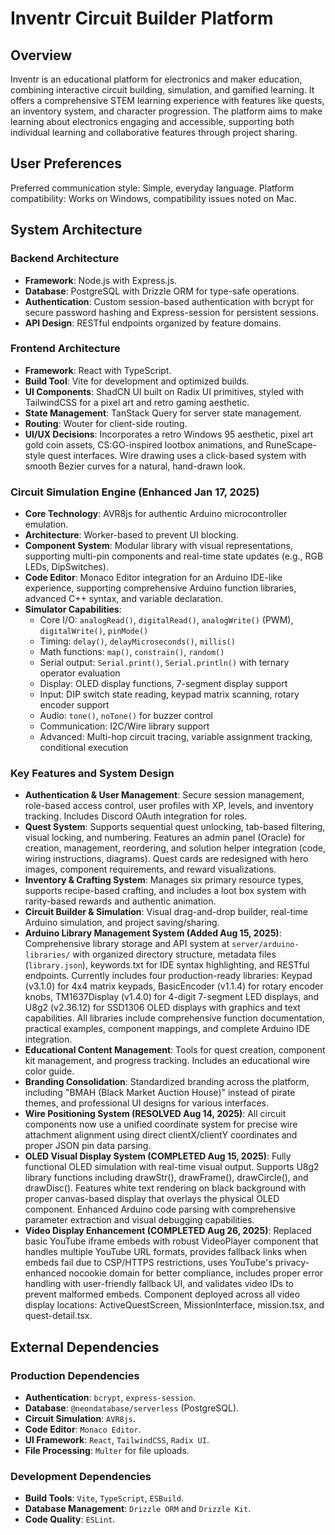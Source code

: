 # Inventr Circuit Builder Platform

## Overview
Inventr is an educational platform for electronics and maker education, combining interactive circuit building, simulation, and gamified learning. It offers a comprehensive STEM learning experience with features like quests, an inventory system, and character progression. The platform aims to make learning about electronics engaging and accessible, supporting both individual learning and collaborative features through project sharing.

## User Preferences
Preferred communication style: Simple, everyday language.
Platform compatibility: Works on Windows, compatibility issues noted on Mac.

## System Architecture
### Backend Architecture
- **Framework**: Node.js with Express.js.
- **Database**: PostgreSQL with Drizzle ORM for type-safe operations.
- **Authentication**: Custom session-based authentication with bcrypt for secure password hashing and Express-session for persistent sessions.
- **API Design**: RESTful endpoints organized by feature domains.

### Frontend Architecture
- **Framework**: React with TypeScript.
- **Build Tool**: Vite for development and optimized builds.
- **UI Components**: ShadCN UI built on Radix UI primitives, styled with TailwindCSS for a pixel art and retro gaming aesthetic.
- **State Management**: TanStack Query for server state management.
- **Routing**: Wouter for client-side routing.
- **UI/UX Decisions**: Incorporates a retro Windows 95 aesthetic, pixel art gold coin assets, CS:GO-inspired lootbox animations, and RuneScape-style quest interfaces. Wire drawing uses a click-based system with smooth Bezier curves for a natural, hand-drawn look.

### Circuit Simulation Engine (Enhanced Jan 17, 2025)
- **Core Technology**: AVR8js for authentic Arduino microcontroller emulation.
- **Architecture**: Worker-based to prevent UI blocking.
- **Component System**: Modular library with visual representations, supporting multi-pin components and real-time state updates (e.g., RGB LEDs, DipSwitches).
- **Code Editor**: Monaco Editor integration for an Arduino IDE-like experience, supporting comprehensive Arduino function libraries, advanced C++ syntax, and variable declaration.
- **Simulator Capabilities**: 
  - Core I/O: `analogRead()`, `digitalRead()`, `analogWrite()` (PWM), `digitalWrite()`, `pinMode()`
  - Timing: `delay()`, `delayMicroseconds()`, `millis()`
  - Math functions: `map()`, `constrain()`, `random()`
  - Serial output: `Serial.print()`, `Serial.println()` with ternary operator evaluation
  - Display: OLED display functions, 7-segment display support
  - Input: DIP switch state reading, keypad matrix scanning, rotary encoder support
  - Audio: `tone()`, `noTone()` for buzzer control
  - Communication: I2C/Wire library support
  - Advanced: Multi-hop circuit tracing, variable assignment tracking, conditional execution

### Key Features and System Design
- **Authentication & User Management**: Secure session management, role-based access control, user profiles with XP, levels, and inventory tracking. Includes Discord OAuth integration for roles.
- **Quest System**: Supports sequential quest unlocking, tab-based filtering, visual locking, and numbering. Features an admin panel (Oracle) for creation, management, reordering, and solution helper integration (code, wiring instructions, diagrams). Quest cards are redesigned with hero images, component requirements, and reward visualizations.
- **Inventory & Crafting System**: Manages six primary resource types, supports recipe-based crafting, and includes a loot box system with rarity-based rewards and authentic animation.
- **Circuit Builder & Simulation**: Visual drag-and-drop builder, real-time Arduino simulation, and project saving/sharing.
- **Arduino Library Management System (Added Aug 15, 2025)**: Comprehensive library storage and API system at `server/arduino-libraries/` with organized directory structure, metadata files (`library.json`), keywords.txt for IDE syntax highlighting, and RESTful endpoints. Currently includes four production-ready libraries: Keypad (v3.1.0) for 4x4 matrix keypads, BasicEncoder (v1.1.4) for rotary encoder knobs, TM1637Display (v1.4.0) for 4-digit 7-segment LED displays, and U8g2 (v2.36.12) for SSD1306 OLED displays with graphics and text capabilities. All libraries include comprehensive function documentation, practical examples, component mappings, and complete Arduino IDE integration.
- **Educational Content Management**: Tools for quest creation, component kit management, and progress tracking. Includes an educational wire color guide.
- **Branding Consolidation**: Standardized branding across the platform, including "BMAH (Black Market Auction House)" instead of pirate themes, and professional UI designs for various interfaces.
- **Wire Positioning System (RESOLVED Aug 14, 2025)**: All circuit components now use a unified coordinate system for precise wire attachment alignment using direct clientX/clientY coordinates and proper JSON pin data parsing.
- **OLED Visual Display System (COMPLETED Aug 15, 2025)**: Fully functional OLED simulation with real-time visual output. Supports U8g2 library functions including drawStr(), drawFrame(), drawCircle(), and drawDisc(). Features white text rendering on black background with proper canvas-based display that overlays the physical OLED component. Enhanced Arduino code parsing with comprehensive parameter extraction and visual debugging capabilities.
- **Video Display Enhancement (COMPLETED Aug 26, 2025)**: Replaced basic YouTube iframe embeds with robust VideoPlayer component that handles multiple YouTube URL formats, provides fallback links when embeds fail due to CSP/HTTPS restrictions, uses YouTube's privacy-enhanced nocookie domain for better compliance, includes proper error handling with user-friendly fallback UI, and validates video IDs to prevent malformed embeds. Component deployed across all video display locations: ActiveQuestScreen, MissionInterface, mission.tsx, and quest-detail.tsx.

## External Dependencies
### Production Dependencies
- **Authentication**: `bcrypt`, `express-session`.
- **Database**: `@neondatabase/serverless` (PostgreSQL).
- **Circuit Simulation**: `AVR8js`.
- **Code Editor**: `Monaco Editor`.
- **UI Framework**: `React`, `TailwindCSS`, `Radix UI`.
- **File Processing**: `Multer` for file uploads.

### Development Dependencies
- **Build Tools**: `Vite`, `TypeScript`, `ESBuild`.
- **Database Management**: `Drizzle ORM` and `Drizzle Kit`.
- **Code Quality**: `ESLint`.